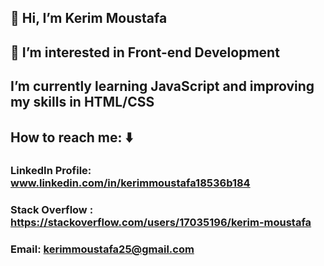 ## 👋 Hi, I’m Kerim Moustafa

## 👀 I’m interested in Front-end Development 
 
## I’m currently learning JavaScript and improving my skills in HTML/CSS 

## How to reach me: ⬇️
### LinkedIn Profile: www.linkedin.com/in/kerimmoustafa18536b184
### Stack Overflow : https://stackoverflow.com/users/17035196/kerim-moustafa
### Email: kerimmoustafa25@gmail.com

